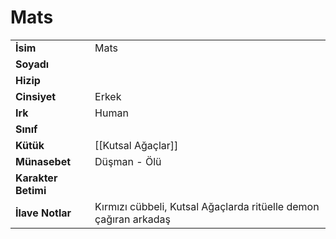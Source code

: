 # Mats   
|  |  |  
|---|---|  
| **İsim** | Mats|  
| **Soyadı** | |  
| **Hizip** | |  
| **Cinsiyet** | Erkek|  
| **Irk** | Human|  
| **Sınıf** | |  
| **Kütük** | [[Kutsal Ağaçlar]]|  
| **Münasebet** | Düşman - Ölü|  
| **Karakter Betimi** | |  
| **İlave Notlar** | Kırmızı cübbeli, Kutsal Ağaçlarda ritüelle demon çağıran arkadaş|  
